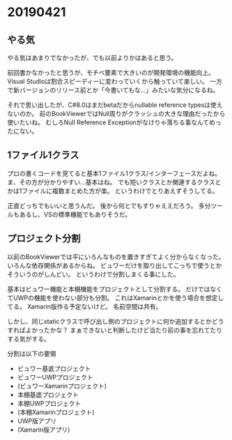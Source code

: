 # 20190421
## やる気
やる気はあまりでなかったが、でも以前よりかはあると思う。

前回書かなかったと思うが、モチベ要素で大きいのが開発環境の機能向上。
Visual Studioは割合スピーディーに変わっていくから触っていて楽しい。
一方で新バージョンのリリース前とか「今書いてもな…」みたいな気分になるね。

それで思い出したが、C#8.0はまだbetaだからnullable reference typesは使えないのか。
前のBookViewerではNull周りがクラッシュの大きな理由だったから使いたいね。
むしろNull Reference Exceptionがなけりゃ落ちる事なんてめったにない。

## 1ファイル1クラス
プロの書くコードを見てると基本1ファイル1クラス/インターフェースだよね。
ま、その方が分かりやすい…基本はね。
でも短いクラスとか関連するクラスとかは1ファイルに複数まとめた方が楽。
というわけでとりあえずそうしてる。

正直どっちでもいいと思うんだ。
後から何とでもすりゃええだろう。
多分ツールもあるし、VSの標準機能でもありそうだ。

## プロジェクト分割
以前のBookViewerでは平にいろんなものを置きすぎてよく分からなくなった。
いろんな依存関係があるからね。
ビュワーだけを取り出してこっちで使うとかそういうのがしんどい。
というわけで分割しまくる事にした。

基本はビュワー機能と本棚機能をプロジェクトとして分割する。
だけではなくてUWPの機能を使わない部分も分割。
これはXamarinとかを使う場合を想定してる。
Xamarin版作る予定ないけど。
名前空間は共有。

しかし、同じstaticクラスで呼び出し側のプロジェクトに何か追加するとかどうすればよかったかな？
まぁできないと判断したけど当たり前の事を忘れてたりする気がする。

分割は以下の要領

* ビュワー基底プロジェクト
* ビュワーUWPプロジェクト
* (ビュワーXamarinプロジェクト)
* 本棚基底プロジェクト
* 本棚UWPプロジェクト
* (本棚Xamarinプロジェクト)
* UWP版アプリ
* (Xamarin版アプリ)

 
